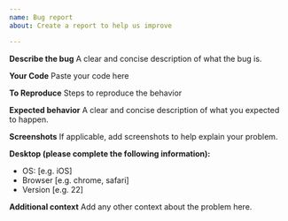 ```yaml
---
name: Bug report
about: Create a report to help us improve

---
```


**Describe the bug**
A clear and concise description of what the bug is.

**Your Code**
Paste your code here

**To Reproduce**
Steps to reproduce the behavior

**Expected behavior**
A clear and concise description of what you expected to happen.

**Screenshots**
If applicable, add screenshots to help explain your problem.

**Desktop (please complete the following information):**
 - OS: [e.g. iOS]
 - Browser [e.g. chrome, safari]
 - Version [e.g. 22]

**Additional context**
Add any other context about the problem here.
